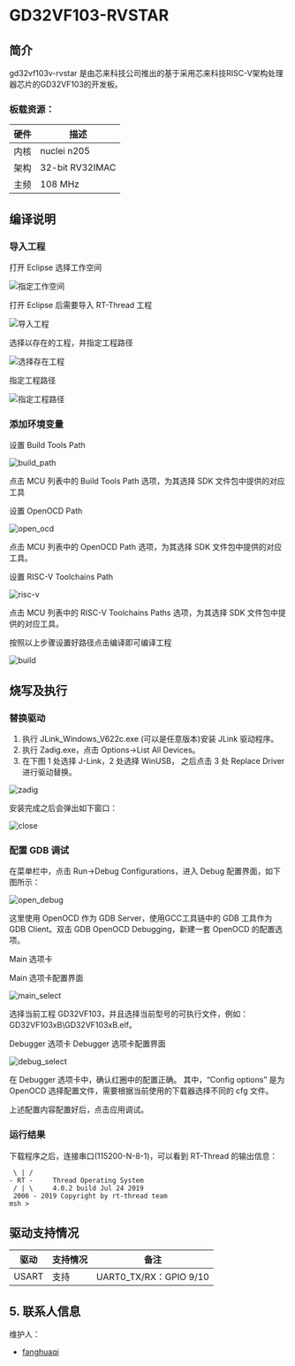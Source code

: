 # GD32VF103-RVSTAR #

## 简介

gd32vf103v-rvstar 是由芯来科技公司推出的基于采用芯来科技RISC-V架构处理器芯片的GD32VF103的开发板。

### 板载资源：

| 硬件 | 描述 |
| ---  | --- |
| 内核 | nuclei n205 |
| 架构 | 32-bit RV32IMAC |
| 主频 | 108 MHz |

## 编译说明

### 导入工程
打开 Eclipse 选择工作空间

![指定工作空间](figures/open_eclipse.png)

打开 Eclipse 后需要导入 RT-Thread 工程

![导入工程](figures/file.png)

选择以存在的工程，并指定工程路径

![选择存在工程](figures/exist.png)

指定工程路径

![指定工程路径](figures/finish_port.png)


### 添加环境变量
设置 Build Tools Path

![build_path](figures/build_path.png)

点击 MCU 列表中的 Build Tools Path 选项，为其选择 SDK 文件包中提供的对应工具

设置 OpenOCD Path

![open_ocd](figures/open_ocd.png)

点击 MCU 列表中的 OpenOCD Path 选项，为其选择 SDK 文件包中提供的对应工具。

设置 RISC-V Toolchains Path

![risc-v](figures/risc-v-tool.png)

点击 MCU 列表中的 RISC-V Toolchains Paths 选项，为其选择 SDK 文件包中提供的对应工具。

按照以上步骤设置好路径点击编译即可编译工程

![build](figures/build_project.png)

## 烧写及执行

### 替换驱动

1.  执行 JLink_Windows_V622c.exe (可以是任意版本)安装 JLink 驱动程序。
2.  执行 Zadig.exe，点击 Options->List All Devices。
3.  在下图 1 处选择 J-Link，2 处选择 WinUSB， 之后点击 3 处 Replace Driver 进行驱动替换。

![zadig](figures/zadig.png)

安装完成之后会弹出如下窗口：

![close](figures/close.png)

### 配置 GDB 调试

在菜单栏中，点击 Run->Debug Configurations，进入 Debug 配置界面，如下图所示：

![open_debug](figures/open_debug.png)

这里使用 OpenOCD 作为 GDB Server，使用GCC工具链中的 GDB 工具作为 GDB Client。双击 GDB OpenOCD Debugging，新建一套 OpenOCD 的配置选项。

Main 选项卡

Main 选项卡配置界面

![main_select](figures/main_select.png)

选择当前工程 GD32VF103，并且选择当前型号的可执行文件，例如：GD32VF103xB\GD32VF103xB.elf。

Debugger 选项卡
 Debugger 选项卡配置界面

![debug_select](figures/debug_select.png)

在 Debugger 选项卡中，确认红圈中的配置正确。
其中，“Config options” 是为 OpenOCD 选择配置文件，需要根据当前使用的下载器选择不同的 cfg 文件。

上述配置内容配置好后，点击应用调试。
### 运行结果

下载程序之后，连接串口(115200-N-8-1)，可以看到 RT-Thread 的输出信息：

```
 \ | /
- RT -     Thread Operating System
 / | \     4.0.2 build Jul 24 2019
 2006 - 2019 Copyright by rt-thread team
msh >
```

## 驱动支持情况

| 驱动 | 支持情况  |  备注  |
| ------ | ----  | :------:  |
| USART | 支持 | UART0_TX/RX：GPIO 9/10 |

## 5. 联系人信息

维护人：
- [fanghuaqi](https://github.com/fanghuaqi)


